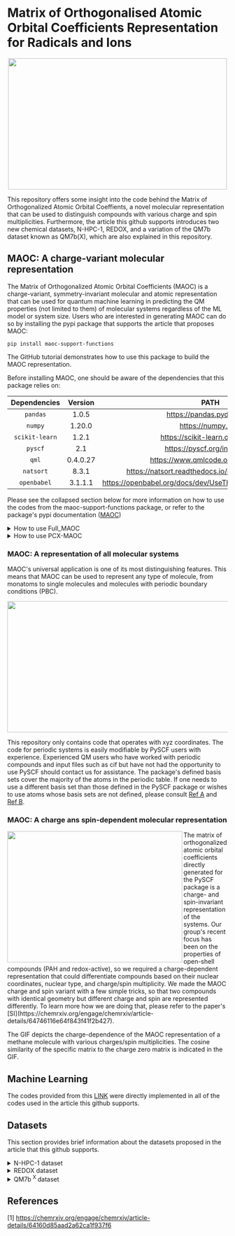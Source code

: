 # Matrix of Orthogonalised Atomic Orbital Coefficients Representation for Radicals and Ions
<p align="center">
<img src="https://github.com/hits-ccc/MAOC/blob/main/Images/git_0.png" width="500" height="300">
</p>
This repository offers some insight into the code behind the Matrix of Orthogonalized Atomic Orbital Coeffients, a novel molecular representation that can be used to distinguish compounds with various charge and spin multiplicities. 
Furthermore, the article this github supports introduces two new chemical datasets, N-HPC-1, REDOX, and a variation of the QM7b dataset known as QM7b(X), which are also explained in this repository.

## MAOC: A charge-variant molecular representation
The Matrix of Orthogonalized Atomic Orbital Coefficients (MAOC) is a charge-variant, symmetry-invariant molecular and atomic representation that can be used for quantum machine learning in predicting the QM properties (not limited to them) of molecular systems regardless of the ML model or system size. 
Users who are interested in generating MAOC can do so by installing the pypi package that supports the article that proposes MAOC:

`pip install maoc-support-functions`

The GitHub tutorial demonstrates how to use this package to build the MAOC representation.

Before installing MAOC, one should be aware of the dependencies that this package relies on:

| Dependencies | Version | PATH |
| :---: | :---: | :---: |
| `pandas` | 1.0.5  | https://pandas.pydata.org/ | 
| `numpy`  | 1.20.0 | https://numpy.org/ |
| `scikit-learn` | 1.2.1 | https://scikit-learn.org/stable/ | 
| `pyscf` | 2.1 | https://pyscf.org/index.html | 
| `qml` | 0.4.0.27 | https://www.qmlcode.org/index.html | 
| `natsort` | 8.3.1 | https://natsort.readthedocs.io/en/stable/index.html |
| `openbabel` | 3.1.1.1 | https://openbabel.org/docs/dev/UseTheLibrary/PythonInstall.html |

Please see the collapsed section below for more information on how to use the codes from the maoc-support-functions package, or refer to the package's pypi documentation ([MAOC](https://pypi.org/project/maoc-support-functions/))

<details>
<summary>How to use Full_MAOC </summary>
  
   
####   output=Full_MAOC(path=None, basis_set='pcseg-0',charge=0,spin=0)
   
   INPUT:
   
   * --path       -> (Str) The full path to your xyz files. Keep in mind that the *.xyz extension is required ;
   
   * --basis_set   -> (Str) The basis set that the user wishes to use to generate orthogonalized atomic orbitals. The reference basis set is kept unchanged (ANO), but users can simply modify the code to change it (defailt: 'pcseg-0') ;
   
   * --charge -> (Int) The molecular system's charge (default:0) ;
   
   * --spin -> (Int) The molecular system's spin multiplicity (default:0).
   
   OUTPUT:
   
   * output -> The MAOC ndarray sorted and flattened to ensure that it meets all of the symetry requirements for being a rotationally, permutationally, and translationally invariant representation.
  
</details>
<details>
<summary>How to use PCX-MAOC </summary>
  
   
####   output=PCX_MAOC(path=None, basis_set='pcseg-0',charge=0,spin=0,nr_pca=1)
   
   INPUT:
   
   * --path       -> (Str) The full path to your xyz files. Keep in mind that the *.xyz extension is required ;
   
   * --basis_set   -> (Str) The basis set that the user wishes to use to generate orthogonalized atomic orbitals. The reference basis set is kept unchanged (ANO), but users can simply modify the code to change it (default: 'pcseg-0') ;
   
   * --charge -> (Int) The molecular system's charge (default:0);
   
   * --spin -> (Int) The molecular system's spin multiplicity (default:0) ;
   
   * --nr_pca -> (Int) The number of principal components used in the representations generated by using the PCA dimensionality reduction technique to reduce the sorted matrix of atomic orbital coefficients (default:1) .
   
   OUTPUT:
   
   * output -> The PCX MAOC ndarray sorted and flattened to ensure that it meets all of the symetry requirements for being a rotationally, permutationally, and translationally invariant representation.
</details>

### MAOC: A representation of all molecular systems

MAOC's universal application is one of its most distinguishing features.
This means that MAOC can be used to represent any type of molecule, from monatoms to single molecules and molecules with periodic boundary conditions (PBC).

<p align="center">
<img src="https://github.com/hits-ccc/MAOC/blob/main/Images/git_1.png" width="700" height="300">
</p>

This repository only contains code that operates with xyz coordinates. The code for periodic systems is easily modifiable by PySCF users with experience. Experienced QM users who have worked with periodic compounds and input files such as cif but have not had the opportunity to use PySCF should contact us for assistance.
The package's defined basis sets cover the majority of the atoms in the periodic table. If one needs to use a different basis set than those defined in the PySCF package or wishes to use atoms whose basis sets are not defined, please consult [Ref A](https://github.com/pyscf/pyscf/blob/master/examples/gto/04-input_basis.py) and [Ref B](https://www.basissetexchange.org).

### MAOC: A charge ans spin-dependent molecular representation

<img align="left" src="https://github.com/hits-ccc/MAOC/blob/main/Images/git_2.gif" width="400" height="300">
The matrix of orthogonalized atomic orbital coefficients directly generated for the PySCF package is a charge- and spin-invariant representation of the systems.
Our group's recent focus has been on the properties of open-shell compounds (PAH and redox-active), so we required a charge-dependent representation that could differentiate compounds based on their nuclear coordinates, nuclear type, and charge/spin multiplicity. We made the MAOC charge and spin variant with a few simple tricks, so that two compounds with identical geometry but different charge and spin are represented differently. To learn more how we are doing that, please refer to the paper's [SI](https://chemrxiv.org/engage/chemrxiv/article-details/64746116e64f843f41f2b427).

The GIF depicts the charge-dependence of the MAOC representation of a methane molecule with various charges/spin multiplicities.
The cosine similarity of the specific matrix to the charge zero matrix is indicated in the GIF. 

## Machine Learning

The codes provided from this [LINK](https://www.qmlcode.org/tutorial.html) were directly implemented in all of the codes used in the article this github supports. 

## Datasets
This section provides brief information about the datasets proposed in the article that this github supports.

<details>
  
<summary>N-HPC-1 dataset </summary>
  
### The dataset of N-heteropolycyclic compounds 
 <p align="center">
<img src="https://github.com/hits-ccc/MAOC/blob/main/Images/git_4.png" width="550" height="300">
  </p>
  
The N-HPC-1 dataset was inspired by the fascinating magnetic, electric, and optical properties of the N-doped PAH.
Because one of the characteristics of N-heteropolycycles is their open-shell stability, we decided to investigate some small open and closed-shell N-HPC in a combinatorial approach. The algorithm we developed to generate N-doped PAH is available [HERE](https://github.com/hits-ccc/MAOC/tree/main/Codes/Generative_Algorithm_for_N-Doped_Novel_Aromatics). To generate respective open-shell compounds, one, two, or three
electrons were removed, or one electron was added to the neutral molecules to produce eight groups
within the dataset: neutral singlets, neutral triplets, anionic doublets, cationic doublets, dicationic
singlets, dicationic triplets, tricationic doublets, and tricationic quartets. All of the compounds in the dataset have their geometry optimised using PBE0-D3/def2-TZVP and ORCA 5.0 package. 
This dataset is available [HERE](https://github.com/hits-ccc/MAOC/tree/main/Datasets/NHPC1). 
</details>

<details>
<summary>REDOX dataset </summary>
  
### A collection of a some popular redox-active compounds. 
<p align="center">
<img src="https://github.com/hits-ccc/MAOC/blob/main/Images/git_3.png" width="550" height="300">
  
There are 4,146 neutral , 4018 anionic and 687 cationic open- and closed-shell redox-active molecules with 1-4 unpaired electrons in this dataset.
Organic radicals (nitroxyl, phenoxyl, and galvinoxyl), carbonyl compounds (quinones, carboxylates, and phenazine-derived radicals), and cyanides are among the compounds represented in the dataset. All of the compounds in the dataset have their geometry optimised using PBE0-D3/def2-TZVP and ORCA 5.0 package. This dataset is available [HERE](https://github.com/hits-ccc/MAOC/tree/main/Datasets/REDOX). 
</p>
</details>

<details>
<summary>QM7b<sup> X </sup> dataset </summary>

### A dataset of open and closed-shell compounds based on the QM7b compounds
<p align="center">
<img align="center" src="https://github.com/hits-ccc/MAOC/blob/main/Images/git_5.png" width="550" height="300">
</p>

To evaluate the performance of MAOC for radicals and ions, the geometries of the anionic, cationic, and dicationic forms of the compounds in the QM7b dataset were optimised, and their various vertical and adiabatic properties were computed and strongly spin-contaminated species were removed from the dataset.
As a result, 7,197 geometry-optimized anion radicals, 6,999 geometry-optimized cation radicals, 7,198 geometry-optimized dications, and 7,208 anion radicals and 7,208 cation radicals in the geometry of the parent neutral molecule were added to the original QM7b dataset of neutral molecules.
This expanded dataset is known as QM7b<sup> X </sup>. The anionic, cationic, and dicationic compounds' geometries were optimised using PBE0-D3/def2-TZVP, and the SPE for vertical anions and cations were computed using the same combination of level of theory/basis set. 
</details>

## References

[1] https://chemrxiv.org/engage/chemrxiv/article-details/64160d85aad2a62ca1f937f6
